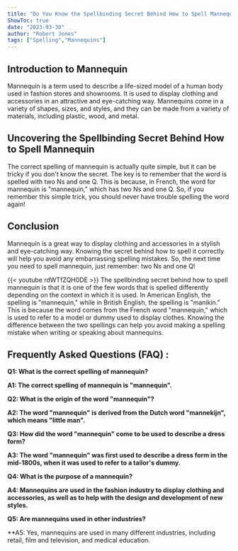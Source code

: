 ```yaml
---
title: "Do You Know the Spellbinding Secret Behind How to Spell Mannequin?"
ShowToc: true 
date: "2023-03-30"
author: "Robert Jones" 
tags: ["Spelling","Mannequins"]
---
```

## Introduction to Mannequin

Mannequin is a term used to describe a life-sized model of a human body used in fashion stores and showrooms. It is used to display clothing and accessories in an attractive and eye-catching way. Mannequins come in a variety of shapes, sizes, and styles, and they can be made from a variety of materials, including plastic, wood, and metal.

## Uncovering the Spellbinding Secret Behind How to Spell Mannequin

The correct spelling of mannequin is actually quite simple, but it can be tricky if you don't know the secret. The key is to remember that the word is spelled with two Ns and one Q. This is because, in French, the word for mannequin is "mannequin," which has two Ns and one Q. So, if you remember this simple trick, you should never have trouble spelling the word again!

## Conclusion

Mannequin is a great way to display clothing and accessories in a stylish and eye-catching way. Knowing the secret behind how to spell it correctly will help you avoid any embarrassing spelling mistakes. So, the next time you need to spell mannequin, just remember: two Ns and one Q!

{{< youtube rdWTfZQH0DE >}} 
The spellbinding secret behind how to spell mannequin is that it is one of the few words that is spelled differently depending on the context in which it is used. In American English, the spelling is "mannequin," while in British English, the spelling is "manikin." This is because the word comes from the French word "mannequin," which is used to refer to a model or dummy used to display clothes. Knowing the difference between the two spellings can help you avoid making a spelling mistake when writing or speaking about mannequins.

## Frequently Asked Questions (FAQ) :
**Q1: What is the correct spelling of mannequin?**

**A1: The correct spelling of mannequin is "mannequin".**

**Q2: What is the origin of the word "mannequin"?**

**A2: The word "mannequin" is derived from the Dutch word "mannekijn", which means "little man".**

**Q3: How did the word "mannequin" come to be used to describe a dress form?**

**A3: The word "mannequin" was first used to describe a dress form in the mid-1800s, when it was used to refer to a tailor's dummy.**

**Q4: What is the purpose of a mannequin?**

**A4: Mannequins are used in the fashion industry to display clothing and accessories, as well as to help with the design and development of new styles.**

**Q5: Are mannequins used in other industries?**

**A5: Yes, mannequins are used in many different industries, including retail, film and television, and medical education.






